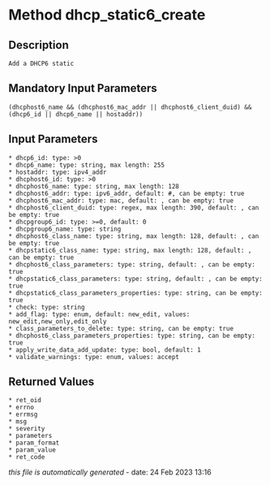 # Method dhcp_static6_create

## Description
	Add a DHCP6 static

## Mandatory Input Parameters
	(dhcphost6_name && (dhcphost6_mac_addr || dhcphost6_client_duid) && (dhcp6_id || dhcp6_name || hostaddr))

## Input Parameters
	* dhcp6_id: type: >0
	* dhcp6_name: type: string, max length: 255
	* hostaddr: type: ipv4_addr
	* dhcphost6_id: type: >0
	* dhcphost6_name: type: string, max length: 128
	* dhcphost6_addr: type: ipv6_addr, default: #, can be empty: true
	* dhcphost6_mac_addr: type: mac, default: , can be empty: true
	* dhcphost6_client_duid: type: regex, max length: 390, default: , can be empty: true
	* dhcpgroup6_id: type: >=0, default: 0
	* dhcpgroup6_name: type: string
	* dhcphost6_class_name: type: string, max length: 128, default: , can be empty: true
	* dhcpstatic6_class_name: type: string, max length: 128, default: , can be empty: true
	* dhcphost6_class_parameters: type: string, default: , can be empty: true
	* dhcpstatic6_class_parameters: type: string, default: , can be empty: true
	* dhcpstatic6_class_parameters_properties: type: string, can be empty: true
	* check: type: string
	* add_flag: type: enum, default: new_edit, values: new_edit,new_only,edit_only
	* class_parameters_to_delete: type: string, can be empty: true
	* dhcphost6_class_parameters_properties: type: string, can be empty: true
	* apply_write_data_add_update: type: bool, default: 1
	* validate_warnings: type: enum, values: accept

## Returned Values
	* ret_oid
	* errno
	* errmsg
	* msg
	* severity
	* parameters
	* param_format
	* param_value
	* ret_code


*this file is automatically generated* - date: 24 Feb 2023 13:16